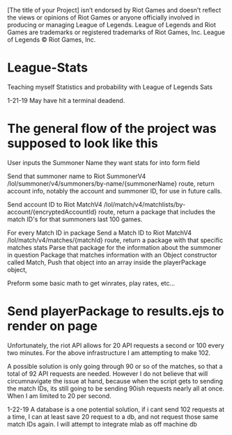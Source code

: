 [The title of your Project] isn’t endorsed by Riot Games and doesn’t reflect the views or opinions of Riot Games
or anyone officially involved in producing or managing League of Legends. League of Legends and Riot Games are
trademarks or registered trademarks of Riot Games, Inc. League of Legends © Riot Games, Inc.

# League-Stats
Teaching myself Statistics and probability with League of Legends Sats

1-21-19
May have hit a terminal deadend. 

The general flow of the project was supposed to look like this
==============================================================

User inputs the Summoner Name they want stats for into form field

Send that summoner name to Riot SummonerV4 /lol/summoner/v4/summoners/by-name/{summonerName} route, return account info, notably the account and summoner ID, for use in future calls.

Send account ID to Riot MatchV4 /lol/match/v4/matchlists/by-account/{encryptedAccountId} route, return a package that includes the match ID's for that summoners last 100 games. 

For every Match ID in package
    Send a Match ID to Riot MatchV4 /lol/match/v4/matches/{matchId} route, return a package with that specific matches stats
    Parse that package for the information about the summoner in question
    Package that matches information with an Object constructor called Match,
    Push that object into an array inside the playerPackage object,

Preform some basic math to get winrates, play rates, etc...

Send playerPackage to results.ejs to render on page
==============================================================

Unfortunately, the riot API allows for 20 API requests a second or 100 every two minutes. 
For the above infrastructure I am attempting to make 102.

A possible solution is only going through 90 or so of the matches, so that a total of 92 API requests are needed. However I do not believe that will circumnavigate the issue at hand, because when the script gets to sending the match IDs, its still going to be sending 90ish requests nearly all at once. When I am limited to 20 per second.

1-22-19
A database is a one potential solution, if i cant send 102 requests at a time, I can at least save 20 request to a db, and not request those same match IDs again. I will attempt to integrate mlab as off machine db